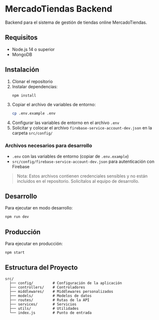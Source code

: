 # MercadoTiendas Backend

Backend para el sistema de gestión de tiendas online MercadoTiendas.

## Requisitos

- Node.js 14 o superior
- MongoDB

## Instalación

1. Clonar el repositorio
2. Instalar dependencias:
   ```bash
   npm install
   ```
3. Copiar el archivo de variables de entorno:
   ```bash
   cp .env.example .env
   ```
4. Configurar las variables de entorno en el archivo `.env`
5. Solicitar y colocar el archivo `firebase-service-account-dev.json` en la carpeta `src/config/`

### Archivos necesarios para desarrollo

- `.env` con las variables de entorno (copiar de `.env.example`)
- `src/config/firebase-service-account-dev.json` para autenticación con Firebase

> Nota: Estos archivos contienen credenciales sensibles y no están incluidos en el repositorio. Solicítalos al equipo de desarrollo.

## Desarrollo

Para ejecutar en modo desarrollo:
```bash
npm run dev
```

## Producción

Para ejecutar en producción:
```bash
npm start
```

## Estructura del Proyecto

```
src/
  ├── config/         # Configuración de la aplicación
  ├── controllers/    # Controladores
  ├── middlewares/    # Middlewares personalizados
  ├── models/         # Modelos de datos
  ├── routes/         # Rutas de la API
  ├── services/       # Servicios
  ├── utils/          # Utilidades
  └── index.js        # Punto de entrada
```
